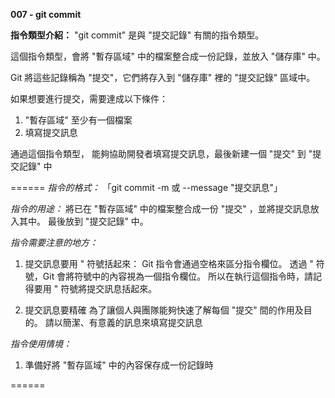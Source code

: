 **007 - git commit**

**指令類型介紹：**
"git commit" 是與 "提交記錄" 有關的指令類型。

這個指令類型，會將 "暫存區域" 中的檔案整合成一份記錄，並放入 "儲存庫" 中。

Git 將這些記錄稱為 "提交"，它們將存入到 "儲存庫" 裡的 "提交記錄" 區域中。

如果想要進行提交，需要達成以下條件：
1. "暫存區域" 至少有一個檔案
2. 填寫提交訊息

通過這個指令類型，
能夠協助開發者填寫提交訊息，最後新建一個 "提交" 到 "提交記錄" 中

====== 
*指令的格式：* 
「git commit -m 或 --message "提交訊息"」

*指令的用途：* 
將已在 "暫存區域" 中的檔案整合成一份 "提交" ，並將提交訊息放入其中。
最後放到 "提交記錄" 中。

*指令需要注意的地方：* 
1. 提交訊息要用 " 符號括起來：
Git 指令會通過空格來區分指令欄位。
透過 " 符號，Git 會將符號中的內容視為一個指令欄位。
所以在執行這個指令時，請記得要用 " 符號將提交訊息括起來。

2. 提交訊息要精確
為了讓個人與團隊能夠快速了解每個 "提交" 間的作用及目的。
請以簡潔、有意義的訊息來填寫提交訊息

*指令使用情境：*
1. 準備好將 "暫存區域" 中的內容保存成一份記錄時

======